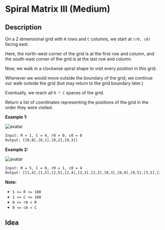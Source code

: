 # Spiral Matrix III (Medium)

## Description

On a 2 dimensional grid with `R` rows and `C` columns, we start at `(r0, c0)` facing east.

Here, the north-west corner of the grid is at the first row and column, and the south-east corner of the grid is at the last row and column.

Now, we walk in a clockwise spiral shape to visit every position in this grid. 

Whenever we would move outside the boundary of the grid, we continue our walk outside the grid (but may return to the grid boundary later.) 

Eventually, we reach all `R * C` spaces of the grid.

Return a list of coordinates representing the positions of the grid in the order they were visited.

**Example 1:**

![avatar](https://s3-lc-upload.s3.amazonaws.com/uploads/2018/08/24/example_1.png)

```html
Input: R = 1, C = 4, r0 = 0, c0 = 0
Output: [[0,0],[0,1],[0,2],[0,3]]
```

**Example 2:**

![avatar](https://s3-lc-upload.s3.amazonaws.com/uploads/2018/08/24/example_2.png)

```html
Input: R = 5, C = 6, r0 = 1, c0 = 4
Output: [[1,4],[1,5],[2,5],[2,4],[2,3],[1,3],[0,3],[0,4],[0,5],[3,5],[3,4],[3,3],[3,2],[2,2],[1,2],[0,2],[4,5],[4,4],[4,3],[4,2],[4,1],[3,1],[2,1],[1,1],[0,1],[4,0],[3,0],[2,0],[1,0],[0,0]]
```

**Note:**

- `1 <= R <= 100`
- `1 <= C <= 100`
- `0 <= r0 < R`
- `0 <= c0 < C`

## Idea
